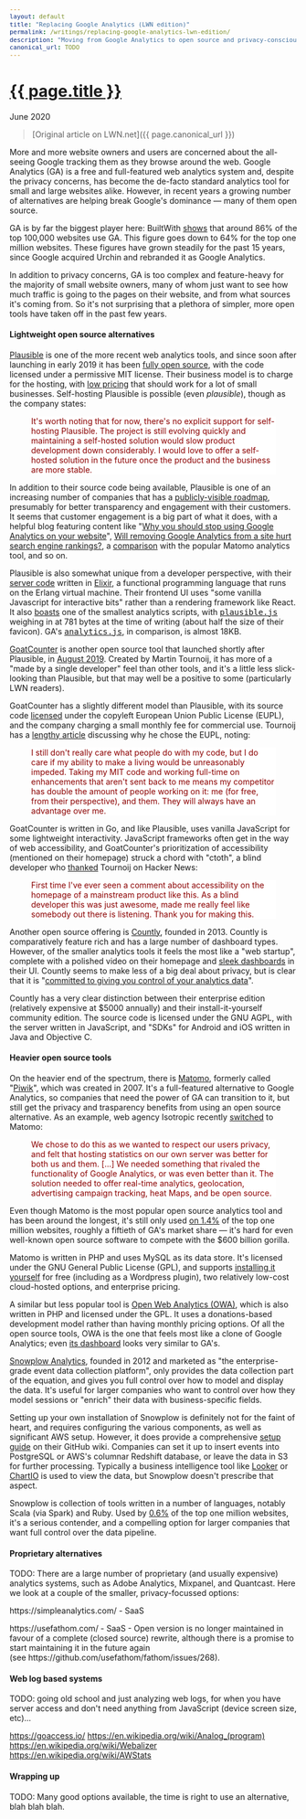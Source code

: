 ```yaml
---
layout: default
title: "Replacing Google Analytics (LWN edition)"
permalink: /writings/replacing-google-analytics-lwn-edition/
description: "Moving from Google Analytics to open source and privacy-conscious alternatives"
canonical_url: TODO
---
```

<h1><a href="{{ page.permalink }}">{{ page.title }}</a></h1>
<p class="subtitle">June 2020</p>

> [Original article on LWN.net]({{ page.canonical_url }})

<style>
DIV.BigQuote {
    font-style: normal;
    font-weight: normal;
    color: darkred;
    background-color: white;
    margin-left: 1cm;
    margin-right: 1cm;
}
pre {
    font-size: 90%;
    word-spacing: 0;
}
</style>

<!--
TODO:
* log file analysis tools section
* more connective tissue between sentences and grafs
* screenshots
* only mention the proprietary alternatives in passing
-->

<p>More and more website owners and users are concerned about the all-seeing Google tracking them as they browse around the web. Google Analytics (GA) is a free and full-featured web analytics system and, despite the privacy concerns, has become the de-facto standard analytics tool for small and large websites alike. However, in recent years a growing number of alternatives are helping break Google's dominance &mdash; many of them open source.</p>

<p>GA is by far the biggest player here: BuiltWith <a href="https://trends.builtwith.com/analytics/Google-Analytics">shows</a> that around 86% of the top 100,000 websites use GA. This figure goes down to 64% for the top one million websites. These figures have grown steadily for the past 15 years, since Google acquired Urchin and rebranded it as Google Analytics.</p>

<p>In addition to privacy concerns, GA is too complex and feature-heavy for the majority of small website owners, many of whom just want to see how much traffic is going to the pages on their website, and from what sources it's coming from. So it's not surprising that a plethora of simpler, more open tools have taken off in the past few years.</p>


<h4>Lightweight open source alternatives</h4>

<p><a href="https://plausible.io/">Plausible</a> is one of the more recent web analytics tools, and since soon after launching in early 2019 it has been <a href="https://plausible.io/blog/plausible-is-going-open-source">fully open source</a>, with the code licensed under a permissive MIT license. Their business model is to charge for the hosting, with <a href="https://plausible.io/#pricing">low pricing</a> that should work for a lot of small businesses. Self-hosting Plausible is possible (even <i>plausible</i>), though as the company states:</p>

<div class="BigQuote">
<p>It's worth noting that for now, there's no explicit support for self-hosting Plausible. The project is still evolving quickly and maintaining a self-hosted solution would slow product development down considerably. I would love to offer a self-hosted solution in the future once the product and the business are more stable.</p>
</div>

<p>In addition to their source code being available, Plausible is one of an increasing number of companies that has a <a href="https://plausible.nolt.io/roadmap">publicly-visible roadmap</a>, presumably for better transparency and engagement with their customers. It seems that customer engagement is a big part of what it does, with a helpful blog featuring content like "<a href="https://plausible.io/blog/remove-google-analytics">Why you should stop using Google Analytics on your website</a>", <a href="https://plausible.io/blog/google-analytics-seo">Will removing Google Analytics from a site hurt search engine rankings?</a>, a <a href="https://plausible.io/vs-matomo">comparison</a> with the popular Matomo analytics tool, and so on.</p>

<p>Plausible is also somewhat unique from a developer perspective, with their <a href="https://github.com/plausible-insights/plausible">server code</a> written in <a href="https://elixir-lang.org/">Elixir</a>, a functional programming language that runs on the Erlang virtual machine. Their frontend UI uses "some vanilla Javascript for interactive bits" rather than a rendering framework like React. It also <a href="https://plausible.io/lightweight-web-analytics">boasts</a> one of the smallest analytics scripts, with <a href="https://plausible.io/js/plausible.js"><tt>plausible.js</tt></a> weighing in at 781 bytes at the time of writing (about half the size of their favicon). GA's <a href="https://www.google-analytics.com/analytics.js"><tt>analytics.js</tt></a>, in comparison, is almost 18KB.</p>

<p><a href="https://www.goatcounter.com/">GoatCounter</a> is another open source tool that launched shortly after Plausible, in <a href="https://www.arp242.net/goatcounter.html">August 2019</a>. Created by Martin Tournoij, it has more of a "made by a single developer" feel than other tools, and it's a little less slick-looking than Plausible, but that may well be a positive to some (particularly LWN readers).</p>

<p>GoatCounter has a slightly different model than Plausible, with its source code <a href="https://www.arp242.net/license.html">licensed</a> under the copyleft European Union Public License (EUPL), and the company charging a small monthly fee for commercial use. Tournoij has a <a href="https://www.arp242.net/license.html">lengthy article</a> discussing why he chose the EUPL, noting:</p>

<div class="BigQuote">
<p>I still don't really care what people do with my code, but I do care if my ability to make a living would be unreasonably impeded. Taking my MIT code and working full-time on enhancements that aren't sent back to me means my competitor has double the amount of people working on it: me (for free, from their perspective), and them. They will always have an advantage over me.</p>
</div>

<p>GoatCounter is written in Go, and like Plausible, uses vanilla JavaScript for some lightweight interactivity. JavaScript frameworks often get in the way of web accessibility, and GoatCounter's prioritization of accessibility (mentioned on their homepage) struck a chord with "ctoth", a blind developer who <a href="https://news.ycombinator.com/item?id=22047556">thanked</a> Tournoij on Hacker News:</p>

<div class="BigQuote">
<p>First time I've ever seen a comment about accessibility on the homepage of a mainstream product like this. As a blind developer this was just awesome, made me really feel like somebody out there is listening. Thank you for making this.</p>
</div>

<p>Another open source offering is <a href="https://count.ly/">Countly</a>, founded in 2013. Countly is comparatively feature rich and has a large number of dashboard types. However, of the smaller analytics tools it feels the most like a "web startup", complete with a polished video on their homepage and <a href="https://count.ly/images/home/countly-overview.png">sleek dashboards</a> in their UI. Countly seems to make less of a big deal about privacy, but is clear that it is "<a href="https://count.ly/your-data-your-rules">committed to giving you control of your analytics data</a>".</p>

<p>Countly has a very clear distinction between their enterprise edition (relatively expensive at $5000 annually) and their install-it-yourself community edition. The source code is licensed under the GNU AGPL, with the server written in JavaScript, and "SDKs" for Android and iOS written in Java and Objective C.</p>


<h4>Heavier open source tools</h4>

<p>On the heavier end of the spectrum, there is <a href="https://matomo.org/">Matomo</a>, formerly called "<a href="https://lwn.net/Articles/372594/">Piwik</a>", which was created in 2007. It's a full-featured alternative to Google Analytics, so companies that need the power of GA can transition to it, but still get the privacy and trasparency benefits from using an open source alternative. As an example, web agency Isotropic recently <a href="https://isotropic.co/moving-to-matomo-google-analytics-biggest-competition/">switched</a> to Matomo:</p>

<div class="BigQuote">
<p>We chose to do this as we wanted to respect our users privacy, and felt that hosting statistics on our own server was better for both us and them. [...] We needed something that rivaled the functionality of Google Analytics, or was even better than it. The solution needed to offer real-time analytics, geolocation, advertising campaign tracking, heat Maps, and be open source. 
</p>
</div>

<p>Even though Matomo is the most popular open source analytics tool and has been around the longest, it's still only used <a href="https://trends.builtwith.com/analytics/Matomo">on 1.4%</a> of the top one million websites, roughly a fiftieth of GA's market share &mdash; it's hard for even well-known open source software to compete with the $600 billion gorilla.</p>

<p>Matomo is written in PHP and uses MySQL as its data store. It's licensed under the GNU General Public License (GPL), and supports <a href="https://matomo.org/docs/installation/">installing it yourself</a> for free (including as a Wordpress plugin), two relatively low-cost cloud-hosted options, and enterprise pricing.</p>

<p>A similar but less popular tool is <a href="http://www.openwebanalytics.com/">Open Web Analytics (OWA)</a>, which is also written in PHP and licensed under the GPL. It uses a donations-based development model rather than having monthly pricing options. Of all the open source tools, OWA is the one that feels most like a clone of Google Analytics; even <a href="http://demo.openwebanalytics.com/owa/index.php?owa_do=base.reportDashboard&owa_siteId=c9b7d12e322c7c360fb8f7c72ffe4c41">its dashboard</a> looks very similar to GA's.</p>

<p><a href="https://snowplowanalytics.com/">Snowplow Analytics</a>, founded in 2012 and marketed as "the enterprise-grade event data collection platform", only provides the data collection part of the equation, and gives you full control over how to model and display the data. It's useful for larger companies who want to control over how they model sessions or "enrich" their data with business-specific fields.</p>

<p>Setting up your own installation of Snowplow is definitely not for the faint of heart, and requires configuring the various components, as well as significant AWS setup. However, it does provide a comprehensive <a href="https://github.com/snowplow/snowplow/wiki/Setting-up-Snowplow">setup guide</a> on their GitHub wiki. Companies can set it up to insert events into PostgreSQL or AWS's columnar Redshift database, or leave the data in S3 for further processing. Typically a business intelligence tool like <a href="https://looker.com/">Looker</a> or <a href="https://chartio.com/">ChartIO</a> is used to view the data, but Snowplow doesn't prescribe that aspect.</p>

<p>Snowplow is collection of tools written in a number of languages, notably Scala (via Spark) and Ruby. Used by <a href="https://trends.builtwith.com/analytics/Snowplow">0.6%</a> of the top one million websites, it's a serious contender, and a compelling option for larger companies that want full control over the data pipeline.</p>



<h4>Proprietary alternatives</h4>

<p>TODO: There are a large number of proprietary (and usually expensive) analytics systems, such as Adobe Analytics, Mixpanel, and Quantcast. Here we look at a couple of the smaller, privacy-focussed options:</p>

<p>https://simpleanalytics.com/ - SaaS</p>

<p>https://usefathom.com/ - SaaS - Open version is no longer maintained in favour of a complete (closed source) rewrite, although there is a promise to start maintaining it in the future again (see https://github.com/usefathom/fathom/issues/268).</p>


<h4>Web log based systems</h4>

<p>TODO: going old school and just analyzing web logs, for when you have server access and don't need anything from JavaScript (device screen size, etc)...

https://goaccess.io/
https://en.wikipedia.org/wiki/Analog_(program)
https://en.wikipedia.org/wiki/Webalizer
https://en.wikipedia.org/wiki/AWStats


<h4>Wrapping up</h4>

<p>TODO: Many good options available, the time is right to use an alternative, blah blah blah.</p>
